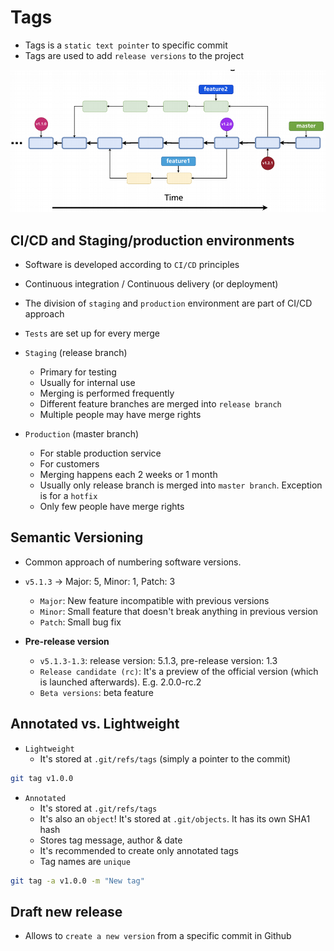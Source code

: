 # Tags

- Tags is a `static text pointer` to specific commit
- Tags are used to add `release versions` to the project

![Tags](../images/tags.png)

## CI/CD and Staging/production environments

- Software is developed according to `CI/CD` principles
- Continuous integration / Continuous delivery (or deployment)
- The division of `staging` and `production` environment are part of CI/CD approach
- `Tests` are set up for every merge

- `Staging` (release branch)

  - Primary for testing
  - Usually for internal use
  - Merging is performed frequently
  - Different feature branches are merged into `release branch`
  - Multiple people may have merge rights

- `Production` (master branch)

  - For stable production service
  - For customers
  - Merging happens each 2 weeks or 1 month
  - Usually only release branch is merged into `master branch`. Exception is for a `hotfix`
  - Only few people have merge rights

## Semantic Versioning

- Common approach of numbering software versions.
- `v5.1.3` -> Major: 5, Minor: 1, Patch: 3

  - `Major`: New feature incompatible with previous versions
  - `Minor`: Small feature that doesn't break anything in previous version
  - `Patch`: Small bug fix

- **Pre-release version**
  - `v5.1.3-1.3`: release version: 5.1.3, pre-release version: 1.3
  - `Release candidate (rc)`: It's a preview of the official version (which is launched afterwards). E.g. 2.0.0-rc.2
  - `Beta versions`: beta feature

## Annotated vs. Lightweight

- `Lightweight`
  - It's stored at `.git/refs/tags` (simply a pointer to the commit)

```sh
git tag v1.0.0
```

- `Annotated`
  - It's stored at `.git/refs/tags`
  - It's also an `object`! It's stored at `.git/objects`. It has its own SHA1 hash
  - Stores tag message, author & date
  - It's recommended to create only annotated tags
  - Tag names are `unique`

```sh
git tag -a v1.0.0 -m "New tag"
```

## Draft new release

- Allows to `create a new version` from a specific commit in Github

